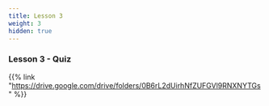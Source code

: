 ```yaml
---
title: Lesson 3
weight: 3
hidden: true
---
```


### Lesson 3 - Quiz

{{% link "https://drive.google.com/drive/folders/0B6rL2dUirhNfZUFGVl9RNXNYTGs" %}}
